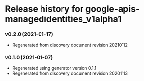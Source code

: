 # Release history for google-apis-managedidentities_v1alpha1

### v0.2.0 (2021-01-17)

* Regenerated from discovery document revision 20210112

### v0.1.0 (2021-01-07)

* Regenerated using generator version 0.1.1
* Regenerated from discovery document revision 20201113

